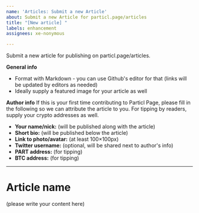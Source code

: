 ```yaml
---
name: 'Articles: Submit a new Article'
about: Submit a new Article for particl.page/articles
title: "[New article] "
labels: enhancement
assignees: xe-nonymous

---
```


Submit a new article for publishing on particl.page/articles.

**General info**
- Format with Markdown - you can use Github's editor for that (links will be updated by editors as needed)
- Ideally supply a featured image for your article as well

**Author info**
If this is your first time contributing to Particl Page, please fill in the following so we can attribute the article to you. For tipping by readers, supply your crypto addresses as well.

- **Your name/nick:** (will be published along with the article)
- **Short bio:** (will be published below the article)
- **Link to photo/avatar:** (at least 100×100px)
- **Twitter username:** (optional, will be shared next to author's info)
- **PART address:** (for tipping)
- **BTC address:** (for tipping)

---

# Article name

(please write your content here)
